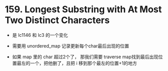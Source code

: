 # 159. Longest Substring with At Most Two Distinct Characters

- 是 lc1146 和 lc3 的一个变化

- 需要用 unordered_map 记录更新每个char最后出现的位置

- 如果 map 里的 char 超过2个了， 那我们需要 traverse map找到最后出现位置最左的一个，把他删了，且把 i 移到那个最左的位置+1的地方
